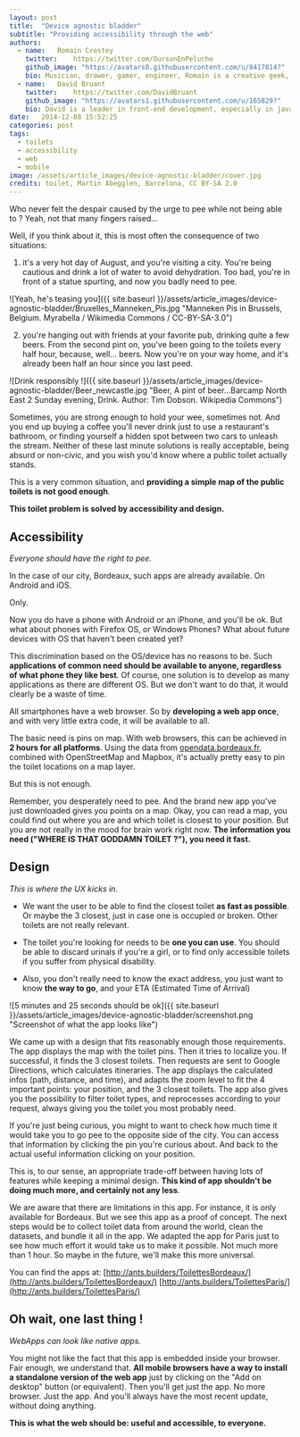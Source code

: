```yaml
---
layout: post
title:  "Device agnostic bladder"
subtitle: "Providing accessibility through the web"
authors:
  - name:   Romain Crestey
    twitter:    https://twitter.com/OursonEnPeluche
    github_image: "https://avatars0.githubusercontent.com/u/8417814?"
    bio: Musician, drawer, gamer, engineer, Romain is a creative geek, convinced that the best technology is half useless without a well-thought design. With a growing UX interest, he works on developing ergonomic solutions to help give the users back the control on their data.
  - name:   David Bruant
    twitter:    https://twitter.com/DavidBruant
    github_image: "https://avatars1.githubusercontent.com/u/165829?"
    bio: David is a leader in front-end development, especially in javascript and standards specification. Contributor to Mozilla, he believes deeply in open web and open source. He teaches coding to young children and datavisualization in design schools.
date:   2014-12-08 15:52:25
categories: post
tags: 
  - toilets
  - accessibility
  - web
  - mobile
image: /assets/article_images/device-agnostic-bladder/cover.jpg
credits: toilet, Martin Abegglen, Barcelona, CC BY-SA 2.0
---
```


Who never felt the despair caused by the urge to pee while not being able to ? Yeah, not that many fingers raised...

Well, if you think about it, this is most often the consequence of two situations:

1) it's a very hot day of August, and you're visiting a city. You're being cautious and drink a lot of water to avoid dehydration. Too bad, you're in front of a statue spurting, and now you badly need to pee.

![Yeah, he's teasing you]({{ site.baseurl }}/assets/article_images/device-agnostic-bladder/Bruxelles_Manneken_Pis.jpg "Manneken Pis in Brussels, Belgium. Myrabella / Wikimedia Commons / CC-BY-SA-3.0")

2) you're hanging out with friends at your favorite pub, drinking quite a few beers. From the second pint on, you've been going to the toilets every half hour, because, well... beers. Now you're on your way home, and it's already been half an hour since you last peed.

![Drink responsibly !]({{ site.baseurl }}/assets/article_images/device-agnostic-bladder/Beer_newcastle.jpg "Beer, A pint of beer...Barcamp North East 2 Sunday evening, Drink. Author: Tim Dobson. Wikipedia Commons")


Sometimes, you are strong enough to hold your wee, sometimes not. And you end up buying a coffee you'll never drink just to use a restaurant's bathroom, or finding yourself a hidden spot between two cars to unleash the stream.
Neither of these last minute solutions is really acceptable, being absurd or non-civic, and you wish you'd know where a public toilet actually stands.

This is a very common situation, and **providing a simple map of the public toilets is not good enough**. 

**This toilet problem is solved by accessibility and design.**


## Accessibility
*Everyone should have the right to pee.*

In the case of our city, Bordeaux, such apps are already available. On Android and iOS.

Only.

Now you do have a phone with Android or an iPhone, and you'll be ok. But what about phones with Firefox OS, or Windows Phones? What about future devices with OS that haven't been created yet?

This discrimination based on the OS/device has no reasons to be. Such **applications of common need should be available to anyone, regardless of what phone they like best**. Of course, one solution is to develop as many applications as there are different OS. But we don't want to do that, it would clearly be a waste of time.

All smartphones have a web browser. So by **developing a web app once**, and with very little extra code, it will be available to all.

 The basic need is pins on map. With web browsers, this can be achieved in **2 hours for all platforms**. Using the data from [opendata.bordeaux.fr](http://opendata.bordeaux.fr), combined with OpenStreetMap and Mapbox, it's actually pretty easy to pin the toilet locations on a map layer.

 But this is not enough.

 Remember, you desperately need to pee. And the brand new app you've just downloaded gives you points on a map. Okay, you can read a map, you could find out where you are and which toilet is closest to your position. But you are not really in the mood for brain work right now. **The information you need ("WHERE IS THAT GODDAMN TOILET ?"), you need it fast.**

## Design
*This is where the UX kicks in.*

* We want the user to be able to find the closest toilet **as fast as possible**. Or maybe the 3 closest, just in case one is occupied or broken. Other toilets are not really relevant.

* The toilet you're looking for needs to be **one you can use**. You should be able to discard urinals if you're a girl, or to find only accessible toilets if you suffer from physical disability.

* Also, you don't really need to know the exact address, you just want to know **the way to go**, and your ETA (Estimated Time of Arrival)

![5 minutes and 25 seconds should be ok]({{ site.baseurl }}/assets/article_images/device-agnostic-bladder/screenshot.png "Screenshot of what the app looks like")

We came up with a design that fits reasonably enough those requirements. The app displays the map with the toilet pins. Then it tries to localize you. If successful, it finds the 3 closest toilets. Then requests are sent to Google Directions, which calculates itineraries. The app displays the calculated infos (path, distance, and time), and adapts the zoom level to fit the 4 important points: your position, and the 3 closest toilets.
The app also gives you the possibility to filter toilet types, and reprocesses according to your request, always giving you the toilet you most probably need.

If you're just being curious, you might to want to check how much time it would take you to go pee to the opposite side of the city. You can access that information by clicking the pin you're curious about. And back to the actual useful information clicking on your position.

This is, to our sense, an appropriate trade-off between having lots of features while keeping a minimal design. **This kind of app shouldn't be doing much more, and certainly not any less**.

We are aware that there are limitations in this app. For instance, it is only available for Bordeaux. But we see this app as a proof of concept. The next steps would be to collect toilet data from around the world, clean the datasets, and bundle it all in the app. We adapted the app for Paris just to see how much effort it would take us to make it possible. Not much more than 1 hour. So maybe in the future, we'll make this more universal.

You can find the apps at: 
[http://ants.builders/ToilettesBordeaux/](http://ants.builders/ToilettesBordeaux/)
[http://ants.builders/ToilettesParis/](http://ants.builders/ToilettesParis/)

## Oh wait, one last thing !
*WebApps can look like native apps.*

You might not like the fact that this app is embedded inside your browser. Fair enough, we understand that. **All mobile browsers have a way to install a standalone version of the web app** just by clicking on the "Add on desktop" button (or equivalent). Then you'll get just the app. No more browser. Just the app. And you'll always have the most recent update, without doing anything.

**This is what the web should be: useful and accessible, to everyone.**
